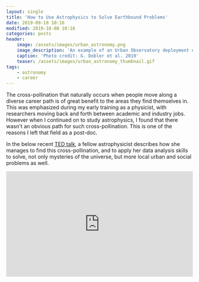 ```yaml
---
layout: single
title: 'How to Use Astrophysics to Solve Earthbound Problems'
date: 2019-09-18 10:16
modified: 2019-18-08 10:16
categories: posts
header:
    image: /assets/images/urban_astronomy.png
    image_description: 'An example of an Urban Observatory deployment of a Visible Near-Infrared Hyperspectral camera'
    caption: 'Photo credit: G. Dobler et al. 2019'
    teaser: /assets/images/urban_astronomy_thumbnail.gif
tags:
    - astronomy
    - career
---
```


The cross-pollination that naturally occurs when people move along a diverse career path
is of great benefit to the areas they find themselves in.
This was emphasized during my early training as a physicist,
with researchers moving back and forth between academic and industry jobs.
However when I continued on to study astrophysics,
I found that there wasn't an obvious path for such cross-pollination.
This is one of the reasons I left that field as a post-doc.

In the below recent
[TED talk](https://www.ted.com/talks/federica_bianco_how_we_use_astrophysics_to_study_earthbound_problems),
a fellow astrophysicist describes how she manages to find this cross-pollination,
and to apply her data analysis skills to solve, not only mysteries of the universe,
but more local urban and social problems as well.

<div style="max-width:854px">
<div style="position:relative;height:0;padding-bottom:56.25%">
<iframe
src="https://embed.ted.com/talks/federica_bianco_how_we_use_astrophysics_to_study_earthbound_problems"
width="854"
height="480"
style="position:absolute;left:0;top:0;width:100%;height:100%"
frameborder="0"
scrolling="no"
allowfullscreen>
</iframe>
</div>
</div>
